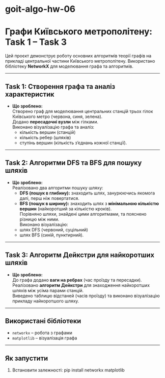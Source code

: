 # goit-algo-hw-06

# Графи Київського метрополітену: Task 1 – Task 3

Цей проєкт демонструє роботу основних алгоритмів теорії графів на прикладі центральної частини Київського метрополітену. Використано бібліотеку **NetworkX** для моделювання графа та алгоритмів.

---

## Task 1: Створення графа та аналіз характеристик
- **Що зроблено:**  
  Створено граф для моделювання центральних станцій трьох гілок Київського метро (червона, синя, зелена).  
  Додано **пересадочні вузли** між гілками.  
  Виконано візуалізацію графа та аналіз:  
  - кількість вершин (станцій)  
  - кількість ребер (шляхів)  
  - ступінь вершин (кількість з’єднань кожної станції).  

---

## Task 2: Алгоритми DFS та BFS для пошуку шляхів
- **Що зроблено:**  
  Реалізовано два алгоритми пошуку шляху:  
  - **DFS (пошук в глибину):** знаходить шлях, занурюючись якомога далі, перш ніж повертатися.  
  - **BFS (пошук в ширину):** знаходить шлях з **мінімальною кількістю вершин** (найкоротший за кількістю кроків).  
  Порівняно шляхи, знайдені цими алгоритмами, та пояснено різницю між ними.  
  Виконано візуалізацію:  
  - шлях DFS (червоний, суцільний)  
  - шлях BFS (синій, пунктирний).

---

## Task 3: Алгоритм Дейкстри для найкоротших шляхів
- **Що зроблено:**  
  До графа додано **ваги на ребрах** (час проїзду та пересадки).  
  Реалізовано **алгоритм Дейкстри** для знаходження найкоротших шляхів між усіма парами станцій.  
  Виведено таблицю відстаней (часів проїзду) та виконано візуалізацію прикладу найкоротшого шляху.

---

## Використані бібліотеки
- `networkx` – робота з графами  
- `matplotlib` – візуалізація графа  

---

## Як запустити
1. Встановити залежності:
   pip install networkx matplotlib
